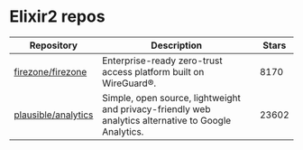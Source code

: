 # Elixir2 repos

| Repository                                                    | Description                                                                                          | Stars |
| ------------------------------------------------------------- | ---------------------------------------------------------------------------------------------------- | ----- |
| [firezone/firezone](https://github.com/firezone/firezone)     | Enterprise-ready zero-trust access platform built on WireGuard®.                                     | 8170  |
| [plausible/analytics](https://github.com/plausible/analytics) | Simple, open source, lightweight and privacy-friendly web analytics alternative to Google Analytics. | 23602 |
